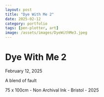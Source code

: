 ```yaml
---
layout: post
title: "Dye With Me 2"
date: 2025-02-12
category: portfolio
tags: [pen-plotter, art]
image: /assets/images/DyeWithMe3.jpeg
---
```



# Dye With Me 2
February 12, 2025

A blend of fault

75 x 100cm - Non Archival Ink - Bristol - 2025

